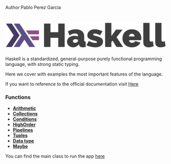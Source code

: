 Author Pablo Perez Garcia

# ![My image](img/haskell-logo.svg)

Haskell is a standardized, general-purpose purely functional programming language, with strong static typing.

Here we cover with examples the most important features of the language.

If you want to reference to the official documentation visit [Here](https://www.haskell.org/)

### Functions

* **[Arithmetic](src/ArithmeticFunction.hs)**
* **[Collections](src/CollectionFunctions.hs)**
* **[Conditions](src/ConditionsFunction.hs)**
* **[HighOrder](src/HighOrderFunctionsFeature.hs)**
* **[Pipelines](src/PipelineFunctions.hs)**
* **[Tuples](src/TuplesFunctions.hs)**
* **[Data type](src/DataTypeFunctions.hs)**
* **[Maybe](src/MaybeFunctions.hs)**

You can find the main class to run the app [here](app/Main.hs)